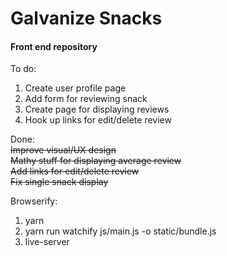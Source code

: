 # Galvanize Snacks 
#### Front end repository

To do:  

1. Create user profile page
1. Add form for reviewing snack
1. Create page for displaying reviews
1. Hook up links for edit/delete review  


Done:  
~~Improve visual/UX design~~  
~~Mathy stuff for displaying average review~~  
~~Add links for edit/delete review~~  
~~Fix single snack display~~  


Browserify:
1. yarn 
1. yarn run watchify js/main.js -o static/bundle.js
1. live-server

